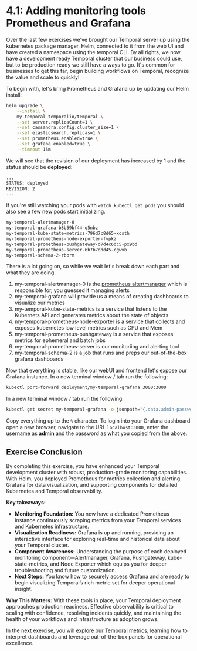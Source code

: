 # 4.1: Adding monitoring tools Prometheus and Grafana

Over the last few exercises we've brought our Temporal server up using the kubernetes package manager, Helm, connected to it from the web UI and have created a namespace using the temporal CLI. By all rights, we now have a development ready Temporal cluster that our business could use, but to be production ready we still have a ways to go. It's common for businesses to get this far, begin building workflows on Temporal, recognize the value and scale to quickly!

To begin with, let's bring Prometheus and Grafana up by updating our Helm install:
```bash
helm upgrade \
    --install \
    my-temporal temporalio/temporal \
    --set server.replicaCount=1 \
    --set cassandra.config.cluster_size=1 \
    --set elasticsearch.replicas=1 \
    --set prometheus.enabled=true \
    --set grafana.enabled=true \
    --timeout 15m
```

We will see that the revision of our deployment has increased by 1 and the status should be **deployed**:
```bash
...
STATUS: deployed
REVISION: 2
...
```

If you're still watching your pods with `watch kubectl get pods` you should also see a few new pods start initializing. 
```bash
my-temporal-alertmanager-0
my-temporal-grafana-b8b59bf44-q5nbz
my-temporal-kube-state-metrics-796d7c8d65-xcsth
my-temporal-prometheus-node-exporter-fvpkz
my-temporal-prometheus-pushgateway-d7d4c6dc5-px9bd
my-temporal-prometheus-server-6b7b7ddd45-cgwvb
my-temporal-schema-2-rbbrm
```

There is a lot going on, so while we wait let's break down each part and what they are doing. 

1. my-temporal-alertmanager-0 is the [prometheus altertmanager](https://prometheus.io/docs/alerting/latest/alertmanager/) which is responsible for, you guessed it managing alerts
2. my-temporal-grafana will provide us a means of creating dashboards to visualize our metrics
3. my-temporal-kube-state-metrics is a service that listens to the Kubernets API and generates metrics about the state of objects
4. my-temporal-prometheus-node-exporter is a service that collects and exposes kubernetes low level metrics such as CPU and Mem
5. my-temporal-prometheus-pushgateway is a service that exposes metrics for ephemeral and batch jobs
6. my-temporal-prometheus-server is our monitoriing and alerting tool
7. my-temporal-schema-2 is a job that runs and preps our out-of-the-box grafana dashboards


Now that everything is stable, like our webUI and frontend let's expose our Grafana instance. In a new terminal window / tab run the following:
```bash
kubectl port-forward deployment/my-temporal-grafana 3000:3000
```

In a new terminal window / tab run the following:
```bash
kubectl get secret my-temporal-grafana -o jsonpath="{.data.admin-password}" | base64 --decode
```

Copy everything up to the `%` character. To login into your Grafana dashboard open a new browser, navigate to the URL `localhost:3000`, enter the username as **admin** and the password as what you copied from the above.

## Exercise Conclusion

By completing this exercise, you have enhanced your Temporal development cluster with robust, production-grade monitoring capabilities. With Helm, you deployed Prometheus for metrics collection and alerting, Grafana for data visualization, and supporting components for detailed Kubernetes and Temporal observability.

**Key takeaways:**

- **Monitoring Foundation:** You now have a dedicated Prometheus instance continuously scraping metrics from your Temporal services and Kubernetes infrastructure.
- **Visualization Readiness:** Grafana is up and running, providing an interactive interface for exploring real-time and historical data about your Temporal cluster.
- **Component Awareness:** Understanding the purpose of each deployed monitoring component—Alertmanager, Grafana, Pushgateway, kube-state-metrics, and Node Exporter which equips you for deeper troubleshooting and future customization.
- **Next Steps:** You know how to securely access Grafana and are ready to begin visualizing Temporal’s rich metric set for deeper operational insight.

**Why This Matters:**
With these tools in place, your Temporal deployment approaches production readiness. Effective observability is critical to scaling with confidence, resolving incidents quickly, and maintaining the health of your workflows and infrastructure as adoption grows.

In the next exercise, you will [explore our Temporal metrics](./4.2.Visualizing-Temporal-metrics-and-traces.md), learning how to interpret dashboards and leverage out-of-the-box panels for operational excellence.